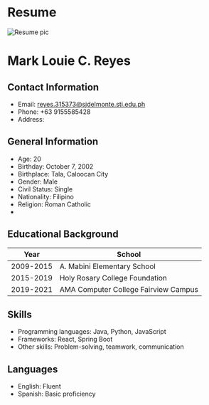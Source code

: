 # Resume
![Resume pic](https://github.com/Diakosiluwii/Resume/assets/134277312/9964f332-b594-4a68-8bb4-4914906b614c)
# Mark Louie C. Reyes

## Contact Information
- Email: reyes.315373@sjdelmonte.sti.edu.ph
- Phone: +63 9155585428
- Address: 

## General Information
- Age: 20
- Birthday: October 7, 2002
- Birthplace: Tala, Caloocan City
- Gender: Male
- Civil Status: Single
- Nationality: Filipino
- Religion: Roman Catholic
- 

## Educational Background
| Year                    | School                                    |
|------------------------|--------------------------------------------|
| 2009-2015              | A. Mabini Elementary School                |
| 2015-2019              | Holy Rosary College Foundation             |
| 2019-2021              | AMA Computer College Fairview Campus       |



## Skills
- Programming languages: Java, Python, JavaScript
- Frameworks: React, Spring Boot
- Other skills: Problem-solving, teamwork, communication

## Languages
- English: Fluent
- Spanish: Basic proficiency
